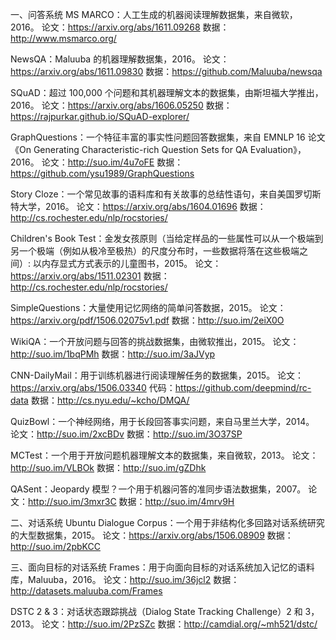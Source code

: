 一、问答系统
MS MARCO：人工生成的机器阅读理解数据集，来自微软，2016。
论文：https://arxiv.org/abs/1611.09268
数据：http://www.msmarco.org/

NewsQA：Maluuba 的机器理解数据集，2016。
论文：https://arxiv.org/abs/1611.09830
数据：https://github.com/Maluuba/newsqa

SQuAD：超过 100,000 个问题和其机器理解文本的数据集，由斯坦福大学推出，2016。
论文：https://arxiv.org/abs/1606.05250
数据：https://rajpurkar.github.io/SQuAD-explorer/

GraphQuestions：一个特征丰富的事实性问题回答数据集，来自 EMNLP 16 论文《On Generating Characteristic-rich Question Sets for QA Evaluation》，2016。
论文：http://suo.im/4u7oFE
数据：https://github.com/ysu1989/GraphQuestions

Story Cloze：一个常见故事的语料库和有关故事的总结性语句，来自美国罗切斯特大学，2016。
论文：https://arxiv.org/abs/1604.01696
数据：http://cs.rochester.edu/nlp/rocstories/

Children's Book Test：金发女孩原则（当给定样品的一些属性可以从一个极端到另一个极端（例如从极冷至极热）的尺度分布时，一些数据将落在这些极端之间）: 以内存显式方式表示的儿童图书，2015。
论文：https://arxiv.org/abs/1511.02301
数据：http://cs.rochester.edu/nlp/rocstories/

SimpleQuestions：大量使用记忆网络的简单问答数据，2015。
论文：https://arxiv.org/pdf/1506.02075v1.pdf
数据：http://suo.im/2eiX0O

WikiQA：一个开放问题与回答的挑战数据集，由微软推出，2015。
论文：http://suo.im/1bqPMh
数据：http://suo.im/3aJVyp

CNN-DailyMail：用于训练机器进行阅读理解任务的数据集，2015。
论文：https://arxiv.org/abs/1506.03340
代码：https://github.com/deepmind/rc-data
数据：http://cs.nyu.edu/~kcho/DMQA/

QuizBowl：一个神经网络，用于长段回答事实问题，来自马里兰大学，2014。
论文：http://suo.im/2xcBDv
数据：http://suo.im/3O37SP

MCTest：一个用于开放问题机器理解文本的数据集，来自微软，2013。
论文：http://suo.im/VLBOk
数据：http://suo.im/gZDhk

QASent：Jeopardy 模型？一个用于机器问答的准同步语法数据集，2007。
论文：http://suo.im/3mxr3C
数据：http://suo.im/4mrv9H

二、对话系统
Ubuntu Dialogue Corpus：一个用于非结构化多回路对话系统研究的大型数据集，2015。
论文：https://arxiv.org/abs/1506.08909
数据：http://suo.im/2pbKCC

三、面向目标的对话系统
Frames：用于向面向目标的对话系统加入记忆的语料库，Maluuba，2016。
论文：http://suo.im/36jcl2
数据：http://datasets.maluuba.com/Frames

DSTC 2 & 3：对话状态跟踪挑战（Dialog State Tracking Challenge）2 和 3，2013。
论文：http://suo.im/2PzSZc
数据：http://camdial.org/~mh521/dstc/